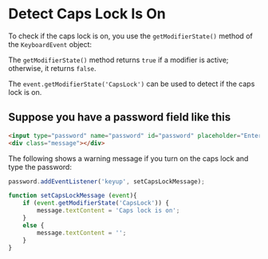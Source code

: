 # Detect Caps Lock Is On

To check if the caps lock is on, you use the `getModifierState()` method of the
`KeyboardEvent` object:

The `getModifierState()` method returns `true` if a modifier is active;
otherwise, it returns `false`.

The `event.getModifierState('CapsLock')` can be used to detect if the caps lock
is on.

## Suppose you have a password field like this

```html
<input type="password" name="password" id="password" placeholder="Enter a password">
<div class="message"></div>
```

The following shows a warning message if you turn on the caps lock and type the
password:

```js
password.addEventListener('keyup', setCapsLockMessage);

function setCapsLockMessage (event){
    if (event.getModifierState('CapsLock')) {
        message.textContent = 'Caps lock is on';
    }
    else {
        message.textContent = '';
    }
}
```
